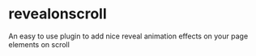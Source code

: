 # revealonscroll
An easy to use plugin to add nice reveal animation effects on your page elements on scroll
